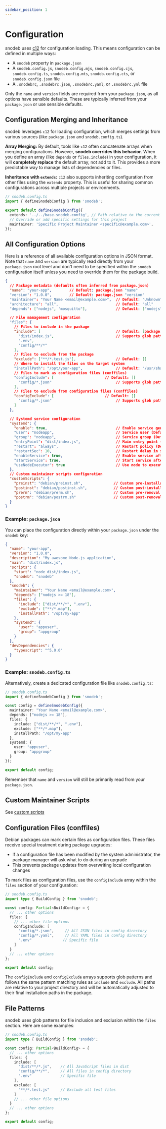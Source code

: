 ```yaml
---
sidebar_position: 1
---
```


# Configuration

snodeb uses [c12](https://github.com/unjs/c12) for configuration loading. This means configuration can be defined in multiple ways:

- A `snodeb` property in `package.json`
- A `snodeb.config.js`, `snodeb.config.mjs`, `snodeb.config.cjs`, `snodeb.config.ts`, `snodeb.config.mts`, `snodeb.config.cts`, or `snodeb.config.json` file
- A `.snodebrc`, `.snodebrc.json`, `.snodebrc.yaml`, or `.snodebrc.yml` file

Only the `name` and `version` fields are required from your `package.json`, as all options have sensible defaults. These are typically inferred from your `package.json` or use sensible defaults.

## Configuration Merging and Inheritance

snodeb leverages `c12` for loading configuration, which merges settings from various sources (like `package.json` and `snodeb.config.ts`).

**Array Merging:** By default, tools like `c12` often concatenate arrays when merging configurations. However, **snodeb overrides this behavior**. When you define an array (like `depends` or `files.include`) in your configuration, it will **completely replace** the default array, not add to it. This provides a more predictable way to manage lists of dependencies or files.

**Inheritance with `extends`:** `c12` also supports inheriting configuration from other files using the `extends` property. This is useful for sharing common configurations across multiple projects or environments.

```typescript
// snodeb.config.ts
import { defineSnodebConfig } from 'snodeb';

export default defineSnodebConfig({
  extends: '../../base.snodeb.config', // Path relative to the current config file
  // Override or add specific settings for this project
  maintainer: 'Specific Project Maintainer <specific@example.com>',
});
```

## All Configuration Options

Here is a reference of all available configuration options in JSON format. Note that `name` and `version` are typically read directly from your `package.json` root level and don't need to be specified within the `snodeb` configuration itself unless you need to override them for the package build.

```json
{
  // Package metadata (defaults often inferred from package.json)
  "name": "your-app",        // Default: package.json "name"
  "version": "1.0.0",        // Default: package.json "version"
  "maintainer": "Your Name <email@example.com>",  // Default: "Unknown"
  "architecture": "all",                          // Default: "all"
  "depends": ["nodejs", "mosquitto"],             // Default: ["nodejs"]

  // File management configuration
  "files": {
    // Files to include in the package
    "include": [                                  // Default: [package.json "main" or "index.js"]
      "dist/index.js",                            // Supports glob patterns
      ".env",
      "config/**/*"
    ],
    // Files to exclude from the package
    "exclude": ["**/*.test.js"],                  // Default: []
    // Where to install the files on the target system
    "installPath": "/opt/your-app",               // Default: "/usr/share/${name}"
    // Files to mark as configuration files (conffiles)
    "configInclude": [                       // Default: []
      "config/*.json"                             // Supports glob patterns
    ],
    // Files to exclude from configuration files (conffiles)
    "configExclude": [                       // Default: []
      "config/*.json"                             // Supports glob patterns
    ]
  },

  // Systemd service configuration
  "systemd": {
    "enable": true,                               // Enable service generation (Default: true)
    "user": "nodeapp",                            // Service user (Default: "root")
    "group": "nodeapp",                           // Service group (Default: "root")
    "entryPoint": "dist/index.js",                // Main entry point (Default: package.json "main" or "index.js")
    "restart": "always",                          // Restart policy (Default: "always")
    "restartSec": 10,                             // Restart delay in seconds (Default: 10)
    "enableService": true,                        // Enable service after install (Default: true)
    "startService": true,                         // Start service after install (Default: true)
    "useNodeExecutor": true                       // Use node to execute entry point (Default: true)
  },
  // Custom maintainer scripts configuration
  "customScripts": {
    "preinst": "debian/preinst.sh",              // Custom pre-installation script
    "postinst": "debian/postinst.sh",            // Custom post-installation script
    "prerm": "debian/prerm.sh",                  // Custom pre-removal script
    "postrm": "debian/postrm.sh"                 // Custom post-removal script
  }
}
```

### Example: `package.json`

You can place the configuration directly within your `package.json` under the `snodeb` key:

```json
{
  "name": "your-app",
  "version": "1.0.0",
  "description": "My awesome Node.js application",
  "main": "dist/index.js",
  "scripts": {
    "start": "node dist/index.js",
    "snodeb": "snodeb"
  },
  "snodeb": {
    "maintainer": "Your Name <email@example.com>",
    "depends": ["nodejs >= 18"],
    "files": {
      "include": ["dist/**/*", ".env"],
      "exclude": ["**/*.map"],
      "installPath": "/opt/my-app"
    },
    "systemd": {
      "user": "appuser",
      "group": "appgroup"
    }
  },
  "devDependencies": {
    "typescript": "^5.0.0"
  }
}
```

### Example: `snodeb.config.ts`

Alternatively, create a dedicated configuration file like `snodeb.config.ts`:

```typescript
// snodeb.config.ts
import { defineSnodebConfig } from 'snodeb';

const config = defineSnodebConfig({
  maintainer: "Your Name <email@example.com>",
  depends: ["nodejs >= 18"],
  files: {
    include: ["dist/**/*", ".env"],
    exclude: ["**/*.map"],
    installPath: "/opt/my-app"
  },
  systemd: {
    user: "appuser",
    group: "appgroup"
  }
});

export default config;
```

Remember that `name` and `version` will still be primarily read from your `package.json`.

## Custom Maintainer Scripts

See [custom scripts](./configuration/custom-scripts)

## Configuration Files (conffiles)

Debian packages can mark certain files as configuration files. These files receive special treatment during package upgrades:

- If a configuration file has been modified by the system administrator, the package manager will ask what to do during an upgrade
- This prevents package updates from overwriting local configuration changes

To mark files as configuration files, use the `configInclude` array within the `files` section of your configuration:

```typescript
// snodeb.config.ts
import type { BuildConfig } from 'snodeb';

const config: Partial<BuildConfig> = {
  // ... other options
  files: {
    // ... other file options
    configInclude: [
      "config/*.json",     // All JSON files in config directory
      "config/*.yaml",     // All YAML files in config directory
      ".env"              // Specific file
    ]
  }
  // ... other options
};

export default config;
```

The `configInclude` and `configExclude` arrays supports glob patterns and follows the same pattern matching rules as `include` and `exclude`. All paths are relative to your project directory and will be automatically adjusted to their final installation paths in the package.

## File Patterns

snodeb uses glob patterns for file inclusion and exclusion within the `files` section. Here are some examples:

```typescript
// snodeb.config.ts
import type { BuildConfig } from 'snodeb';

const config: Partial<BuildConfig> = {
  // ... other options
  files: {
    include: [
      "dist/**/*.js",    // All JavaScript files in dist
      "config/**/*",     // All files in config directory
      ".env"             // Specific file
    ],
    exclude: [
      "**/*.test.js"     // Exclude all test files
    ]
    // ... other file options
  }
  // ... other options
};

export default config;
```
